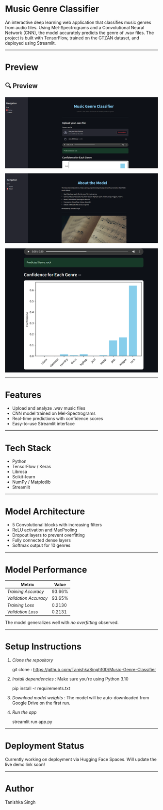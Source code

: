 # Music Genre Classifier

An interactive deep learning web application that classifies music genres from audio files. Using Mel-Spectrograms and a Convolutional Neural Network (CNN), the model accurately predicts the genre of .wav files. The project is built with TensorFlow, trained on the GTZAN dataset, and deployed using Streamlit.

---

# Preview

## 🔍 Preview

![Home Page](image/home.png)

![About Page](image/about.png)

![Confidence](image/confidence.png)

---

# Features

- Upload and analyze .wav music files
- CNN model trained on Mel-Spectrograms
- Real-time predictions with confidence scores
- Easy-to-use Streamlit interface

---

# Tech Stack

- Python
- TensorFlow / Keras
- Librosa
- Scikit-learn
- NumPy / Matplotlib
- Streamlit

---

# Model Architecture

- 5 Convolutional blocks with increasing filters
- ReLU activation and MaxPooling
- Dropout layers to prevent overfitting
- Fully connected dense layers
- Softmax output for 10 genres

---

# Model Performance

| Metric               | Value           |
|----------------------|-----------------|
| *Training Accuracy*| 93.66%          |
| *Validation Accuracy* | 93.65%      |
| *Training Loss*    | 0.2130          |
| *Validation Loss*  | 0.2131          |

The model generalizes well with *no overfitting* observed.

---

# Setup Instructions

1. *Clone the repository*
   
   git clone : https://github.com/TanishkaSingh100/Music-Genre-Classifier

2. *Install dependencies* :
   Make sure you're using Python 3.10

   pip install -r requirements.txt

3. *Download model weights* :
   The model will be auto-downloaded from Google Drive on the first run.


4. *Run the app*

    streamlit run app.py

---

 # Deployment Status
 Currently working on deployment via Hugging Face Spaces.
Will update the live demo link soon!

---

 # Author

Tanishka Singh
